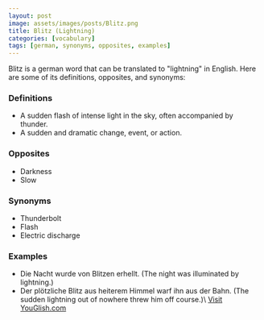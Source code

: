 ```yaml
---
layout: post
image: assets/images/posts/Blitz.png
title: Blitz (Lightning)
categories: [vocabulary]
tags: [german, synonyms, opposites, examples]
---
```


Blitz is a german word that can be translated to "lightning" in English. Here are some of its definitions, opposites, and synonyms:

### Definitions
- A sudden flash of intense light in the sky, often accompanied by thunder.
- A sudden and dramatic change, event, or action.

### Opposites
- Darkness
- Slow

### Synonyms
- Thunderbolt
- Flash
- Electric discharge

### Examples
- Die Nacht wurde von Blitzen erhellt. (The night was illuminated by lightning.)
- Der plötzliche Blitz aus heiterem Himmel warf ihn aus der Bahn. (The sudden lightning out of nowhere threw him off course.)\ <a id="yg-widget-0" class="youglish-widget" data-query="Blitz" data-lang="german" data-components="8412" data-auto-start="0" data-bkg-color="theme_light" data-title="How%20to%20pronounce%20Blitz%20in%20German"  rel="nofollow" href="https://youglish.com">Visit YouGlish.com</a><script async src="https://youglish.com/public/emb/widget.js" charset="utf-8"></script>